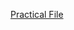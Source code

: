 [Practical File](https://www.overleaf.com/read/ffjvdktymnts#5361a6)
[](https://www.overleaf.com/1766866469kgbgsnzfbcvt#84fe16)
